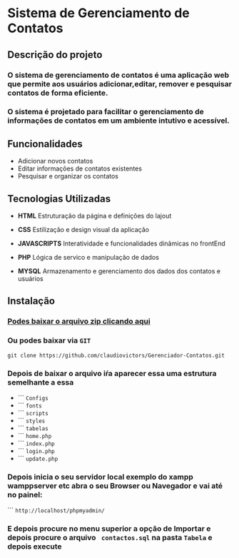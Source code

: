 # Sistema de Gerenciamento de Contatos

## Descrição do projeto

### O sistema de gerenciamento de contatos é uma aplicação web que permite aos usuários adicionar,editar, remover e pesquisar contatos de forma eficiente.

### O sistema é projetado para facilitar o gerenciamento de informações de contatos em um ambiente intutivo e acessível.


## Funcionalidades

- Adicionar novos contatos
- Editar informações de contatos existentes
- Pesquisar e organizar os contatos

## Tecnologias Utilizadas

- **HTML** Estruturação da página e definições do lajout

- **CSS** Estilização e design visual da aplicação

- **JAVASCRIPTS** Interatividade e funcionalidades dinâmicas no frontEnd

- **PHP** Lógica de servico e manipulação de dados

- **MYSQL** Armazenamento e gerenciamento dos dados dos contatos e usuários

## Instalação

### [Podes baixar o arquivo zip clicando aqui](https://github.com/claudiovictors/Gerenciador-Contatos.git)

### Ou podes baixar via ``GIT``

```
git clone https://github.com/claudiovictors/Gerenciador-Contatos.git
```

### Depois de baixar o arquivo iŕa aparecer essa uma estrutura semelhante a essa

- ``` `Configs`
- ``` `fonts`
- ``` `scripts`
- ``` `styles`
- ``` `tabelas`
- ``` `home.php`
- ``` `index.php`
- ``` `login.php`
- ``` `update.php`

### Depois inicia o seu servidor local exemplo do xampp wamppserver etc  abra o seu Browser ou Navegador e vai até no painel:

``` `http://localhost/phpmyadmin/`

### E depois procure no menu superior a opção de Importar e depois procure o arquivo ``` contactos.sql``` na pasta ``` Tabela ``` e depois execute
